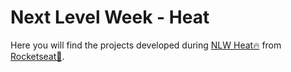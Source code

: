 # Next Level Week - Heat

Here you will find the projects developed during [NLW Heat🔥](https://github.com/luizwhite/nlw-heat-impulse/tree/main) from [Rocketseat💜](https://rocketseat.com.br).
